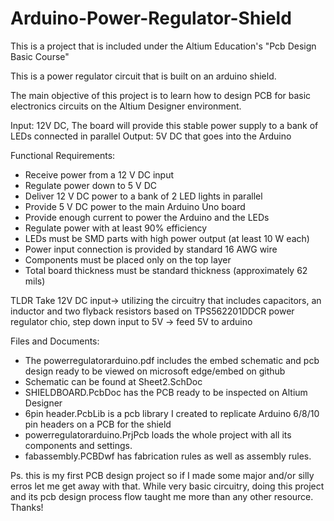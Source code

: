 # Arduino-Power-Regulator-Shield
This is a project that is included under the Altium Education's "Pcb Design Basic Course"

This is a power regulator circuit that is built on an arduino shield.

The main objective of this project is to learn how to design PCB for basic electronics circuits on the Altium Designer environment.

Input: 12V DC,  The board will provide this stable power supply to a bank of LEDs connected in parallel
Output: 5V DC that goes into  the Arduino 

Functional Requirements:

- Receive power from a 12 V DC input
- Regulate power down to 5 V DC
- Deliver 12 V DC power to a bank of 2 LED lights in parallel
- Provide 5 V DC power to the main Arduino Uno board
- Provide enough current to power the Arduino and the LEDs
- Regulate power with at least 90% efficiency
- LEDs must be SMD parts with high power output (at least 10 W each)
- Power input connection is provided by standard 16 AWG wire
- Components must be placed only on the top layer
- Total board thickness must be standard thickness (approximately 62 mils)

TLDR
Take 12V DC input-> utilizing the circuitry that includes capacitors, an inductor and two flyback resistors based on TPS562201DDCR power regulator chio, step down input to 5V -> feed 5V to arduino

Files and Documents:

- The powerregulatorarduino.pdf includes the embed schematic and pcb design ready to be viewed on microsoft edge/embed on github
- Schematic can be found at Sheet2.SchDoc
- SHIELDBOARD.PcbDoc has the PCB ready to be inspected on Altium Designer
- 6pin header.PcbLib is a pcb library I created to replicate Arduino 6/8/10 pin headers on a PCB for the shield
- powerregulatorarduino.PrjPcb loads the whole project with all its components and settings.
- fabassembly.PCBDwf has fabrication rules as well as assembly rules. 

Ps. this is my first PCB design project so if I made some major and/or silly erros let  me get away with that. While very basic circuitry, doing this project and its pcb design process flow taught me more than any other resource. Thanks!